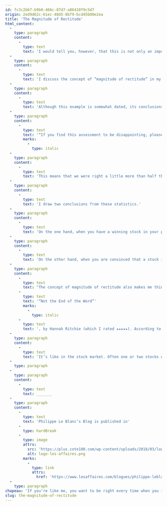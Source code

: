 ```yaml
---
id: fc3c2b67-b9b0-466c-87d7-a86410f9c5d7
origin: 2ed9d62c-61ec-48d5-8bf9-bcd45b00e2ea
title: 'The Magnitude of Rectitude'
html_content:
  -
    type: paragraph
    content:
      -
        type: text
        text: 'I would tell you, however, that this is not only an impossibility – no one can be right every time – but that it is probably not desirable for such a scenario to come true.'
  -
    type: paragraph
    content:
      -
        type: text
        text: 'I discuss the concept of “magnitude of rectitude” in my book Avantage Bourse. The example I use is that of the COTE 100 Financial Bulletin, which is based on a real portfolio that has existed since 1988. In 2013, we published a report for subscribers entitled, “25 years already”. In it, we carried out a complete review of the first 25 years of this real portfolio, its good moves, and its not so-good moves. In particular, we listed all the buy recommendations that we made to subscribers in the approximately 300 monthly issues of the Bulletin.'
  -
    type: paragraph
    content:
      -
        type: text
        text: 'Although this example is somewhat dated, its conclusions are, in my opinion, still valid. Over 25 years, on average, out of all the stocks recommended and purchased, about 30% have given us excellent returns, including a few big winners, 20% have been big losers that caused us to lose a lot of money, 25% were stocks that gave us modest gains and 25% were simply a waste of time.'
  -
    type: paragraph
    content:
      -
        type: text
        text: '“If you find this assessment to be disappointing, please note that it still enabled the COTE 100 Financial Bulletin portfolio to achieve an annual compound real return (without management fees) of 10.8% between 1988 and 2012 (25 years).”'
        marks:
          -
            type: italic
  -
    type: paragraph
    content:
      -
        type: text
        text: 'This means that we were right a little more than half the time: 30% of the stocks gave us excellent returns and 25% gave us modest returns. The rest (45%) lost.'
  -
    type: paragraph
    content:
      -
        type: text
        text: 'I draw two conclusions from these statistics.'
  -
    type: paragraph
    content:
      -
        type: text
        text: 'On the one hand, when you have a winning stock in your portfolio, hold on to it for as long as possible. Don’t sell it just because it gave you an arbitrary 50% or 100% return.'
  -
    type: paragraph
    content:
      -
        type: text
        text: 'On the other hand, when you are convinced that a stock is an exceptional buying opportunity that meets all your selection criteria, buy a good amount. It takes as much work to analyze a security that will occupy 0.5% of your portfolio as a security that will weigh 5% of the same portfolio. However, if you are right, the stock that represents 5% of your portfolio at the start could make you considerably richer than the one that was worth only 0.5%.'
  -
    type: paragraph
    content:
      -
        type: text
        text: "The concept of magnitude of rectitude also makes me think that, from an environmental perspective, each of us should put our efforts where the potential return is greatest, where our efforts will have the greatest positive impact (“bang for the buck”) on the environment. On this subject, I just finished reading the book\_"
      -
        type: text
        text: '“Not the End of the Word”'
        marks:
          -
            type: italic
      -
        type: text
        text: ', by Hannah Ritchie (which I rated ★★★★★). According to the author, the actions of a consumer that would have the most positive impact on our planet would be, among others, the purchase of an electric car (or, even better, travelling by bike or walking) and a significant reduction of his beef consumption. There are many other actions we can take that are good for the environment, but she believes these two actions will provide the greatest benefits.'
  -
    type: paragraph
    content:
      -
        type: text
        text: 'It’s like in the stock market. Often one or two stocks will be big winners and will provide us with the majority of our returns.'
  -
    type: paragraph
  -
    type: paragraph
    content:
      -
        type: text
        text: _______
  -
    type: paragraph
    content:
      -
        type: text
        text: 'Philippe Le Blanc’s Blog is published in'
      -
        type: hardBreak
      -
        type: image
        attrs:
          src: 'https://plus.cote100.com/wp-content/uploads/2018/03/logo-les-affaires.png'
          alt: logo-les-affaires.png
        marks:
          -
            type: link
            attrs:
              href: 'https://www.lesaffaires.com/blogues/philippe-leblanc/la-magnitude-de-la-rectitude/647957'
  -
    type: paragraph
chapeau: 'If you’re like me, you want to be right every time when you invest in stocks. Your biggest dream would be that each of the stocks you purchased in your investment career provided you with positive returns.'
slug: the-magnitude-of-rectitude
---
```

